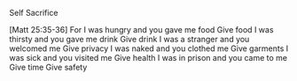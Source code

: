 Self Sacrifice


[Matt 25:35-36]
For I was hungry and you gave me food
  Give food
I was thirsty and you gave me drink
  Give drink
I was a stranger and you welcomed me
  Give privacy
I was naked and you clothed me
  Give garments
I was sick and you visited me
  Give health
I was in prison and you came to me
  Give time
  Give safety
